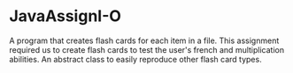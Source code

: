 # JavaAssignI-O
A program that creates flash cards for each item in a file. This assignment required us to create flash cards to test the user's french and multiplication abilities. An abstract class to easily reproduce other flash card types. 
